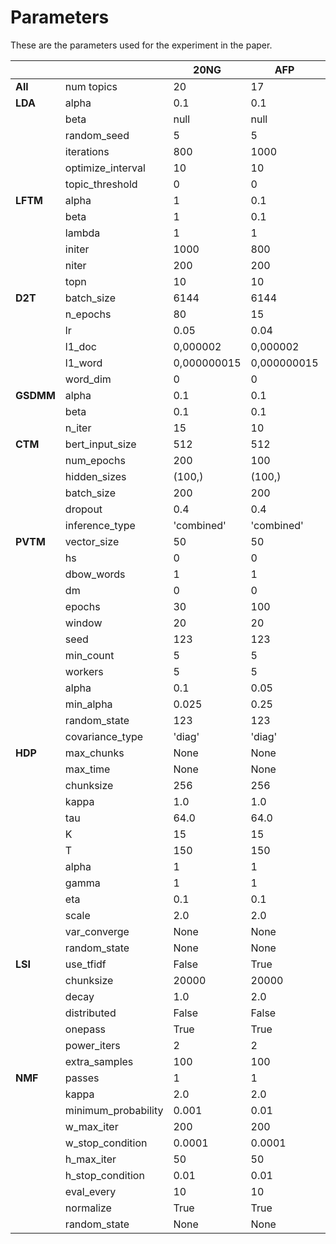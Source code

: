 # Parameters

These are the parameters used for the experiment in the paper.

|       	|                   	| 20NG        	| AFP         	| TED         	|
|-------	|-------------------	|-------------	|-------------	|-------------	|
| **All**   | num topics        	| 20          	| 17          	| 25          	|
| **LDA**  	| alpha             	| 0.1         	| 0.1         	| 0.1         	|
|       	| beta              	| null        	| null        	| null        	|
|       	| random_seed       	| 5           	| 5           	| 5           	|
|       	| iterations        	| 800         	| 1000        	| 800         	|
|       	| optimize_interval 	| 10          	| 10          	| 10          	|
|       	| topic_threshold   	| 0           	| 0           	| 0           	|
| **LFTM**  | alpha             	| 1           	| 0.1         	| 0.1         	|
|       	| beta              	| 1           	| 0.1         	| 0.1         	|
|       	| lambda            	| 1           	| 1           	| 1           	|
|       	| initer            	| 1000        	| 800         	| 700         	|
|       	| niter             	| 200         	| 200         	| 100         	|
|       	| topn              	| 10          	| 10          	| 10          	|
| **D2T**  	| batch_size        	| 6144        	| 6144        	| 6144        	|
|       	| n_epochs          	| 80          	| 15          	| 50          	|
|       	| lr                	| 0.05        	| 0.04        	| 0,05        	|
|       	| l1_doc            	| 0,000002    	| 0,000002    	| 0,000002    	|
|       	| l1_word           	| 0,000000015 	| 0,000000015 	| 0,000000015 	|
|       	| word_dim          	| 0           	| 0           	| 0           	|
| **GSDMM** | alpha             	| 0.1         	| 0.1         	| 0.1         	|
|       	| beta              	| 0.1         	| 0.1         	| 0.1         	|
|       	| n_iter            	| 15          	| 10          	| 10          	|
| **CTM**   | bert_input_size       | 512        	| 512      	    | 0.1         	|
|       	| num_epochs            | 200         	| 100     	    | 0.1         	|
|       	| hidden_sizes          | (100,)       	| (100,)        | 10          	|
|       	| batch_size           	| 200          	| 200          	| 10          	|
|       	| dropout           	| 0.4          	| 0.4          	| 10          	|
|       	| inference_type       	| 'combined' 	| 'combined'  	| 10          	|
| **PVTM**  | vector_size           | 50        	| 50            | 0.1         	|
|       	| hs                    | 0         	|  0      	    | 0.1         	|
|       	| dbow_words            | 1          	|  1        	| 10          	|
|       	| dm                   	| 0          	|  0        	| 10          	|
|       	| epochs       	        | 30 	        |  100        	| 10          	|
|       	| window       	        | 20   	        |  20       	| 10          	|
|       	| seed       	        | 123 	        |  123       	| 10          	|
|       	| min_count       	    | 5 	        |  5         	| 10          	|
|       	| workers       	    | 5 	        |  5         	| 10          	|
|       	| alpha       	        | 0.1    	    |  0.05         | 10          	|
|       	| min_alpha       	    | 0.025 	    |  0.25        	| 10          	|
|       	| random_state       	| 123 	        |  123         	| 10          	|
|       	| covariance_type       | 'diag' 	    |  'diag'      	| 10          	|
| **HDP**   | max_chunks            | None        	| None          | 0.1         	|
|       	| max_time              | None         	| None     	    | 0.1         	|
|       	| chunksize             | 256         	| 256          	| 10          	|
|       	| kappa                 | 1.0          	| 1.0          	| 10          	|
|       	| tau       	        | 64.0 	        | 64.0        	| 10          	|
|       	| K       	            | 15 	        | 15          	| 10          	|
|       	| T       	            | 150 	        | 150          	| 10          	|
|       	| alpha       	        | 1	            | 1         	| 10          	|
|       	| gamma       	        | 1 	        | 1          	| 10          	|
|       	| eta       	        | 0.1 	        | 0.1          	| 10          	|
|       	| scale       	        | 2.0	        | 2.0          	| 10          	|
|       	| var_converge       	| None 	        | None        	| 10          	|
|       	| random_state          | None 	        | None        	| 10          	|
| **LSI**   | use_tfidf             | False        	| True        	| 0.1         	|
|       	| chunksize             | 20000         | 20000         | 10          	|
|       	| decay                 | 1.0          	| 2.0          	| 10          	|
|       	| distributed       	| False 	    | False      	| 10          	|
|       	| onepass       	    | True 	        | True       	| 10          	|
|       	| power_iters       	| 2 	        | 2         	| 10          	|
|       	| extra_samples         | 100 	        | 100          	| 10          	|
| **NMF**   | passes                | 1        	    | 1        	    | 0.1         	|
|       	| kappa                 | 2.0         	| 2.0          	| 10          	|
|       	| minimum_probability   | 0.001         | 0.01        	| 10          	|
|       	| w_max_iter       	    | 200 	        | 200          	| 10          	|
|       	| w_stop_condition      | 0.0001 	    | 0.0001      	| 10          	|
|       	| h_max_iter            | 50 	        | 50        	| 10          	|
|       	| h_stop_condition      | 0.01 	        | 0.01       	| 10          	|
|       	| eval_every            | 10 	        | 10          	| 10          	|
|       	| normalize             | True 	        | True      	| 10          	|
|       	| random_state          | None 	        | None      	| 10          	|
